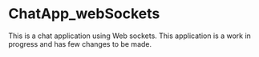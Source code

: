 # ChatApp_webSockets
This is a chat application using Web sockets.
This application is a work in progress and has few changes to be made.
